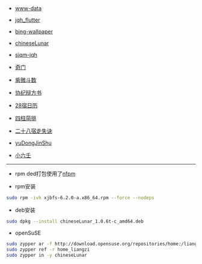 ## 

- [www-data](https://github.com/Aquarian-Age/ccal/releases/tag/www-data)

- [jqh_flutter](https://github.com/Aquarian-Age/ccal/releases/tag/jqh-v2.0.6)

- [bing-wallpaper](https://github.com/Aquarian-Age/ccal/releases/tag/bing-wallpaper)

- [chineseLunar](https://github.com/Aquarian-Age/ccal/releases/tag/chineseLunar)

- [sjqm-jqh](https://github.com/Aquarian-Age/ccal/releases/tag/sjqm-jqh)

- [奇门](https://github.com/Aquarian-Age/ccal/releases/tag/qm-govcl)

- [紫微斗数](https://github.com/Aquarian-Age/ccal/releases/tag/zwds-govcl)

- [协纪辩方书](https://github.com/Aquarian-Age/ccal/releases/tag/xjbfs)

- [28宿日历](https://github.com/Aquarian-Age/ccal/releases/tag/28%E5%AE%BF%E6%97%A5%E5%8E%86)

- [四柱简排](https://github.com/Aquarian-Age/ccal/releases/tag/sizhu)

- [二十八宿走失诀](https://github.com/Aquarian-Age/ccal/releases/tag/zouShi)

- [yuDongJinShu](https://github.com/Aquarian-Age/ccal/releases/tag/yuDongJinShu)

- [小六壬](https://github.com/Aquarian-Age/ccal/releases/tag/xiaoliuren)

---

- rpm ded打包使用了[nfpm](https://github.com/goreleaser/nfpm)

- rpm安装

```bash
sudo rpm -ivh xjbfs-6.2.0-a.x86_64.rpm --force --nodeps
```

- deb安装
```bash
sudo dpkg --install chineseLunar_1.0.6t-c_amd64.deb
```


- openSuSE
```bash
sudo zypper ar -f http://download.opensuse.org/repositories/home:/liangzi/openSUSE_Tumbleweed/home:liangzi.repo
sudo zypper ref -r home_liangzi
sudo zypper in -y chineseLunar
```
